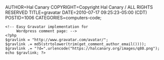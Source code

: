 AUTHOR=Hal Canary
COPYRIGHT=Copyright Hal Canary / ALL RIGHTS RESERVED
TITLE=gravatar
DATE=2010-07-17 09:25:23-05:00 (CDT)
POSTID=1006
CATEGORIES=computers-code;

    
    <!-- Easy Gravatar implementation for
         Wordpress comment page: -->
    <?php
    $gravlink = "http://www.gravatar.com/avatar/";
    $gravlink .= md5(strtolower(trim(get_comment_author_email())));
    $gravlink .= "?d=".urlencode("https://halcanary.org/images/q80.png");
    echo $gravlink; ?>
